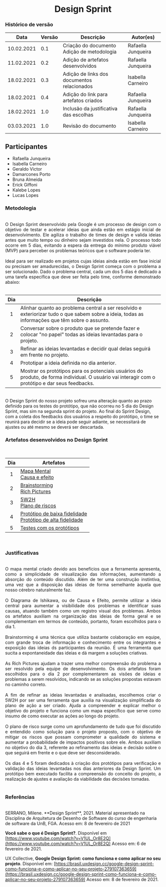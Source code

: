 # <center> Design Sprint

### Histórico de versão<br>
|Data | Versão | Descrição | Autor(es)
| -- | -- | -- | -- |
| 10.02.2021 | 0.1 | Criação do documento<br>Adição de metodologia | Rafaella Junqueira |
| 11.02.2021 | 0.2 | Adição de artefatos desenvolvidos | Rafaella Junqueira |
| 18.02.2021 | 0.3 | Adição de links dos documentos relacionados | Isabella Carneiro |
| 18.02.2021 | 0.4 | Adição do link para artefatos criados | Rafaella Junqueira |
| 18.02.2021 | 1.0 | Inclusão da justificativa das escolhas | Rafaella Junqueira |
|03.03.2021 | 1.0 | Revisão do documento | Isabella Carneiro |<br>

## Participantes
* Rafaella Junqueira
* Isabella Carneiro
* Geraldo Victor
* Damarcones Porto
* Bruna Almeida
* Erick Giffoni
* Kalebe Lopes
* Lucas Lopes

### Metodologia
<br>
<div align="justify">
O Design Sprint desenvolvido pela Google é um processo de design com o objetivo de testar e acelerar ideias que ainda estão em estágio inicial de desenvolvimento. Ele agiliza o trabalho de times de design e valida ideias antes que muito tempo ou dinheiro sejam investidos nela. O processo todo ocorre em 5 dias, evitando a espera da entrega do mínimo produto viável (MVP) para perceber os problemas teóricos que o software poderia ter.
<br><br>
Ideal para ser realizado em projetos cujas ideias ainda estão em fase inicial ou precisam ser amadurecidas, o Design Sprint começa com o problema a ser solucionado. Dado o problema central, cada um dos 5 dias é dedicado a uma tarefa específica que deve ser feita pelo time, conforme demonstrado abaixo:
</div>
<br>

|Dia | Descrição
|:--:|--
1 | Alinhar quanto ao problema central a ser resolvido e exteriorizar tudo o que sabem sobre a ideia, todas as informações que têm sobre o assunto.
2 | Conversar sobre o produto que se pretende fazer e colocar "no papel" todas as ideias levantadas para o projeto. 
3 | Refinar as ideias levantadas e decidir qual delas seguirá em frente no projeto.
4 | Prototipar a ideia definida no dia anterior.
5 | Mostrar os protótipos para os potenciais usuários do produto, de forma individual. O usuário vai interagir com o protótipo e dar seus feedbacks.

<br>
O Design Sprint do nosso projeto sofreu uma alteração quanto ao prazo definido para os testes do protótipo, que não ocorreu no 5 dia do Design Sprint, mas sim na segunda sprint do projeto. Ao final do Sprint Design, com a coleta dos feedbacks dos usuários a respeito do protótipo, o time se reunirá para decidir se a ideia pode seguir adiante, se necessitará de ajustes ou até mesmo se deverá ser descartada.
<br>

### Artefatos desenvolvidos no Design Sprint
<br>

|<center>Dia | Artefatos
|:--:|--
1 | [Mapa Mental](../base/mapa-mental.md)<!--<br>[Questionário]()--><br>[Causa e efeito](../base/causa-efeito.md)
2 | [Brainstorming](../base/brainstorming.md)<br>[Rich Pictures](../base/rich-picture.md)
3 | [5W2H](../base/5w2h.md)<!-- [Plano de custo e esforço]()--><br>[Plano de riscos](plano-de-risco.md)
4 | [Protótipo de baixa fidelidade](../base/prototipo-baixa.md) <br>[Protótipo de alta fidelidade](../base/prototipo-alta.md)
5 | [Testes com os protótipos](../base/teste-prototipo.md)
<br>

### Justificativas
<br>
<div align="justify">
O mapa mental criado devido aos benefícios que a ferramenta apresenta, como a simplicidade de visualização das informações, aumentando a absorção do conteúdo discutido. Além de ter uma construção instintiva, uma vez que a disposição das ideias de forma semelhante àquela que nosso cérebro naturalmente faz.<br><br>O Diagrama de Ishikawa, ou de Causa e Efeito, permite utilizar a ideia central para aumentar a visibilidade dos problemas e identificar suas causas, atuando também como um registro visual dos problemas. Ambos os artefatos auxiliam na organização das ideias de forma geral e se complementam em termos de conteúdo, portanto, foram escolhidos para o dia 1.
<br><br>
Brainstorming é uma técnica que utiliza bastante colaboração em equipe, com grande troca de informação e conhecimento entre os integrantes e exposição das ideias ds participantes da reunião. É uma ferramenta que sucita a expontaneidade das ideias e dá margem a soluções criativas. <br><br>As Rich Pictures ajudam a trazer uma melhor compreensão do problema a ser resolvido pela equipe de desenvolvimento. Os dois artefatos foram escolhidos para o dia 2 por complementarem as visões de ideias e problemas a serem resolvidos, indicando se as soluções propostas estavam no caminho correto.
<br><br>
A fim de refinar as ideias levantadas e analisadas, escolhemos criar o 5W2H por ser uma ferramenta que auxilia na visualização simplificada do plano de ação a ser criado. Ajuda a compreender e explicar melhor o objetivo do projeto e funciona como um mapa específico que serve como insumo de como executar as ações ao longo do projeto.<br><br>O plano de risco surge como um aprofundamento de tudo que foi discutido e entendido como solução para o projeto proposto, com o objetivo de mitigar os riscos que possam comprometer a qualidade do sistema e aumentar a probabilidade de impactos positivos sobre ele. Ambos auxiliam no objetivo do dia 3, referente ao refinamento das ideias e decisão sobre o que seguirá em frente e o que deve ser desconsiderado.
<br><br>
Os dias 4 e 5 foram dedicados à criação dos protótipos para verificação e validação das ideias levantadas nos dias anteriores da Design Sprint. Um protótipo bem executado facilita a compreensão do conceito do projeto, a realização de ajustes e avaliação da viabilidade das decisões tomadas.    

</div><br>

### Referências
<br>
SERRANO, Milene. **Design Sprint**, 2021. Material apresentado na Disciplina de Arquitetura de Desenho de Software do curso de engenharia de software da UnB, FGA. Acesso em: 8 de fevereiro de 2021

**Você sabe o que é Design Sprint?**. Disponível em [https://www.youtube.com/watch?v=V1UL_Or8E2Q](https://www.youtube.com/watch?v=V1UL_Or8E2Q) Acesso em: 6 de fevereiro de 2021.

UX Collective, **Google Design Sprint: como funciona e como aplicar no seu projeto**. Disponível em: [https://brasil.uxdesign.cc/google-design-sprint-como-funciona-e-como-aplicar-no-seu-projeto-279107363659](https://brasil.uxdesign.cc/google-design-sprint-como-funciona-e-como-aplicar-no-seu-projeto-279107363659) Acesso em: 8 de fevereiro de 2021.
